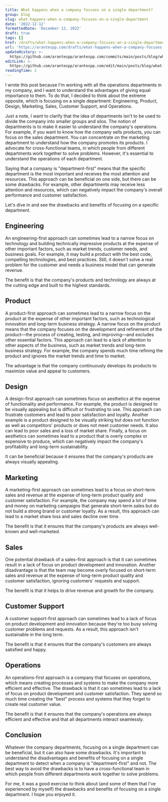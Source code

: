 ```yaml
---
title: What happens when a company focuses on a single department?
group: blog
slug: what-happens-when-a-company-focuses-on-a-single-department
date: '2022-12-12'
formattedDate: 'December 12, 2022'
draft: true
tags: []
href: /drafts/what-happens-when-a-company-focuses-on-a-single-department
url: 'https://arantespp.com/drafts/what-happens-when-a-company-focuses-on-a-single-department'
updateHistory: >-
  https://github.com/arantespp/arantespp.com/commits/main/posts/blog/what-happens-when-a-company-focuses-on-a-single-department.md
editLink: >-
  https://github.com/arantespp/arantespp.com/edit/main/posts/blog/what-happens-when-a-company-focuses-on-a-single-department.md
readingTime: 1
---
```


I wrote this post because I'm working with all the operations departments in my company, and I want to understand the advantages of giving equal importance to them. To do that, I decided to think about the extreme opposite, which is focusing on a single department: Engineering, Product, Design, Marketing, Sales, Customer Support, and Operations.

Just a note, I want to clarify that the idea of departments isn't to be used to divide the company into smaller groups and silos. The notion of departments is to make it easier to understand the company's operations. For example, if you want to know how the company sells products, you can focus on the sales department. You can concentrate on the marketing department to understand how the company promotes its products. I advocate for cross-functional teams, in which people from different departments work together to solve problems. However, it's essential to understand the operations of each department.

Saying that a company is "department-first" means that the specific department is the most important and receives the most attention and resources. This approach can be beneficial on one side, but there can be some drawbacks. For example, other departments may receive less attention and resources, which can negatively impact the company's overall performance and customer satisfaction.

Let's dive in and see the drawbacks and benefits of focusing on a specific department.

## Engineering

An engineering-first approach can sometimes lead to a narrow focus on technology and building technically impressive products at the expense of other important factors, such as market trends, customer needs, and business goals. For example, it may build a product with the best code, compelling technologies, and best practices. Still, it doesn't solve a real problem for the customer and needs a business model that can generate revenue.

The benefit is that the company's products and technology are always at the cutting edge and built to the highest standards.

## Product

A product-first approach can sometimes lead to a narrow focus on the product at the expense of other important factors, such as technological innovation and long-term business strategy. A narrow focus on the product means that the company focuses on the development and refinement of the product—the process of creating, testing, and improving—and excludes other essential factors. This approach can lead to a lack of attention to other aspects of the business, such as market trends and long-term business strategy. For example, the company spends much time refining the product and ignores the market trends and time to market.

The advantage is that the company continuously develops its products to maximize value and appeal to customers.

## Design

A design-first approach can sometimes focus on aesthetics at the expense of functionality and performance. For example, the product is designed to be visually appealing but is difficult or frustrating to use. This approach can frustrate customers and lead to poor satisfaction and loyalty. Another example is a product designed to be visually striking but does not function as well as competitors' products or does not meet customer needs. It also can lead to poor sales and a loss of market share. Finally, a focus on aesthetics can sometimes lead to a product that is overly complex or expensive to produce, which can negatively impact the company's profitability and long-term sustainability.

It can be beneficial because it ensures that the company's products are always visually appealing.

## Marketing

A marketing-first approach can sometimes lead to a focus on short-term sales and revenue at the expense of long-term product quality and customer satisfaction. For example, the company may spend a lot of time and money on marketing campaigns that generate short-term sales but do not build a strong brand or customer loyalty. As a result, this approach can lead to a market share loss and sales decline over time.

The benefit is that it ensures that the company's products are always well-known and well-marketed.

## Sales

One potential drawback of a sales-first approach is that it can sometimes result in a lack of focus on product development and innovation. Another disadvantage is that the team may become overly focused on short-term sales and revenue at the expense of long-term product quality and customer satisfaction, ignoring customers' requests and support.

The benefit is that it helps to drive revenue and growth for the company.

## Customer Support

A customer support-first approach can sometimes lead to a lack of focus on product development and innovation because they're too busy solving customer problems and requests. As a result, this approach isn't sustainable in the long term.

The benefit is that it ensures that the company's customers are always satisfied and happy.

## Operations

An operations-first approach is a company that focuses on operations, which means creating processes and systems to make the company more efficient and effective. The drawback is that it can sometimes lead to a lack of focus on product development and customer satisfaction. They spend so much time creating the "best" process and systems that they forget to create real customer value.

The benefit is that it ensures that the company's operations are always efficient and effective and that all departments interact seamlessly.

## Conclusion

Whatever the company departments, focusing on a single department can be beneficial, but it can also have some drawbacks. It's important to understand the disadvantages and benefits of focusing on a single department to detect when a company is "department-first" and not. The best way to avoid the drawbacks is to have a cross-functional team in which people from different departments work together to solve problems.

For me, it was a good exercise to think about (and some of them that I've experienced by myself) the drawbacks and benefits of focusing on a single department. I hope you enjoyed it.
